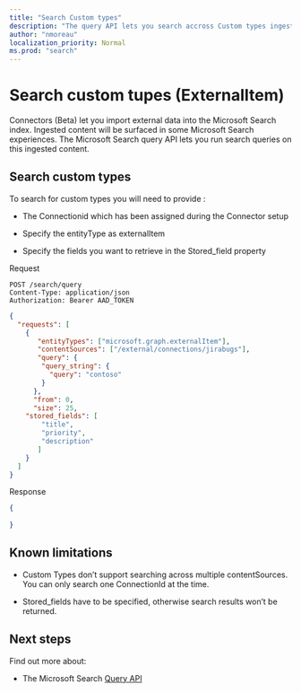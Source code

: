 ```yaml
---
title: "Search Custom types"
description: "The query API lets you search accross Custom types ingested via the Connectors Indexing API."
author: "nmoreau"
localization_priority: Normal
ms.prod: "search"
---
```


# Search custom tupes (ExternalItem)
Connectors (Beta) let you import external data into the Microsoft Search index. Ingested content will be surfaced in some Microsoft Search experiences. The Microsoft Search query API lets you run search queries on this ingested content.

## Search custom types

To search for custom types you will need to provide :

- The Connectionid which has been assigned during the Connector setup

- Specify the entityType as externalItem

- Specify the fields you want to retrieve in the Stored_field property

Request  

```HTTP
POST /search/query
Content-Type: application/json
Authorization: Bearer AAD_TOKEN
```

```Json
{
  "requests": [
    {
       "entityTypes": ["microsoft.graph.externalItem"],
       "contentSources": ["/external/connections/jirabugs"],
       "query": {
        "query_string": {
          "query": "contoso"
        }
      },
      "from": 0,
      "size": 25,
    "stored_fields": [
        "title",
        "priority",
        "description"
       ]
    }
  ]
}
```

Response
<!---TODO nmoreau team Include one example of externalItem response.--> 
```Json
{
  
}

```

## Known limitations

- Custom Types don’t support searching across multiple contentSources. You can only search one ConnectionId at the time.

- Stored_fields have to be specified, otherwise search results won’t be returned.

## Next steps

Find out more about:

- The Microsoft Search [Query API](../api-reference/beta/api/search-query.md)